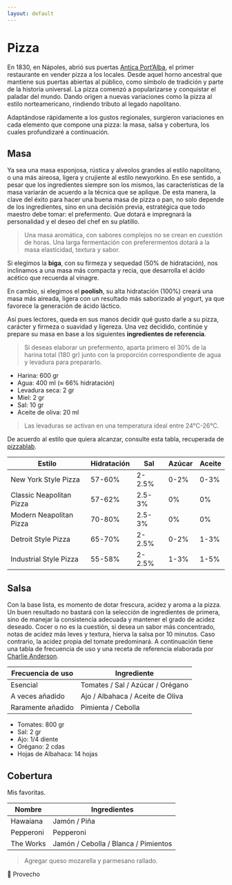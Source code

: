 ```yaml
---
layout: default
---
```


# Pizza

En 1830, en Nápoles, abrió sus puertas [Antica Port’Alba](https://www.anticapizzeriaportalba.com/), el primer restaurante en vender pizza a los locales. Desde aquel horno ancestral que mantiene sus puertas abiertas al público, como símbolo de tradición y parte de la historia universal. La pizza comenzó a popularizarse y conquistar el paladar del mundo. Dando origen a nuevas variaciones como la pizza al estilo norteamericano, rindiendo tributo al legado napolitano.

Adaptándose rápidamente a los gustos regionales, surgieron variaciones en cada elemento que compone una pizza: la masa, salsa y cobertura, los cuales profundizaré a continuación.

## Masa

Ya sea una masa esponjosa, rústica y alveolos grandes al estilo napolitano, o una más aireosa, ligera y crujiente al estilo newyorkino. En ese sentido, a pesar que los ingredientes siempre son los mismos, las características de la masa variarán de acuerdo a la técnica que se aplique. De esta manera, la clave del éxito para hacer una buena masa de pizza o pan, no solo depende de los ingredientes, sino en una decisión previa, estratégica que todo maestro debe tomar: el prefermento. Que dotará e impregnará la personalidad y el deseo del chef en su platillo.

> Una masa aromática, con sabores complejos no se crean en cuestión de horas. Una larga fermentación con preferermentos dotará a la masa elasticidad, textura y sabor.

Si elegimos la **biga**, con su firmeza y sequedad (50% de hidratación), nos inclinamos a una masa más compacta y recia, que desarrolla el ácido acético que recuerda al vinagre.

En cambio, si elegimos el **poolish**, su alta hidratación (100%) creará una masa más aireada, ligera con un resultado más saborizado al yogurt, ya que favorece la generación de ácido láctico.

Así pues lectores, queda en sus manos decidir qué gusto darle a su pizza, carácter y firmeza o suavidad y ligereza. Una vez decidido, continúe y prepare su masa en base a los siguientes **ingredientes de referencia**.

> Si deseas elaborar un prefermento, aparta primero el 30% de la harina total (180 gr) junto con la proporción correspondiente de agua y levadura para prepararlo.

- Harina: 600 gr
- Agua: 400 ml (≈ 66% hidratación)
- Levadura seca: 2 gr
- Miel: 2 gr
- Sal: 10 gr
- Aceite de oliva: 20 ml

> Las levaduras se activan en una temperatura ideal entre 24°C-26°C.

De acuerdo al estilo que quiera alcanzar, consulte esta tabla, recuperada de [pizzablab](https://www.pizzablab.com/recipes/pizza-dough-formulas/#new-york-style-pizza).

| Estilo  | Hidratación | Sal | Azúcar | Aceite |
| - | - | - | - | - |
| New York Style Pizza | 57-60% | 2-2.5% | 0-2% | 0-3% |
| Classic Neapolitan Pizza | 57-62% | 2.5-3% | 0% | 0% |
| Modern Neapolitan Pizza | 70-80% | 2.5-3% | 0% | 0% |
| Detroit Style Pizza | 65-70% | 2-2.5% | 0-2% | 1-3% |
| Industrial Style Pizza | 55-58% | 2-2.5% | 1-3% | 1-5% |

## Salsa

Con la base lista, es momento de dotar frescura, acidez y aroma a la pizza. Un buen resultado no bastará con la selección de ingredientes de primera, sino de manejar la consistencia adecuada y mantener el grado de acidez deseado. Cocer o no es la cuestión, si desea un sabor más concentrado, notas de acidez más leves y textura, hierva la salsa por 10 minutos. Caso contrario, la acidez propia del tomate predominará. A continuación tiene una tabla de frecuencia de uso y una receta de referencia elaborada por [Charlie Anderson](https://www.youtube.com/watch?v=t9xRdKVgOHA&t).

| Frecuencia de uso | Ingrediente |
| - | - |
| Esencial | Tomates / Sal / Azúcar / Orégano |
| A veces añadido | Ajo / Albahaca / Aceite de Oliva |
| Raramente añadido | Pimienta / Cebolla |

- Tomates: 800 gr
- Sal: 2 gr
- Ajo: 1/4 diente
- Orégano: 2 cdas
- Hojas de Albahaca: 14 hojas

## Cobertura

Mis favoritas.

| Nombre | Ingredientes |
| - | - |
| Hawaiana | Jamón / Piña |
| Pepperoni | Pepperoni |
| The Works | Jamón / Cebolla / Blanca / Pimientos |

> Agregar queso mozarella y parmesano rallado.

🍳 Provecho
